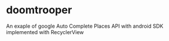 # doomtrooper
An exaple of google Auto Complete Places API with android SDK implemented with RecyclerView
